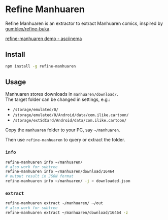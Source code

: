 # Refine Manhuaren

Refine Manhuaren is an extractor to extract Manhuaren comics, inspired by [gumblex/refine-buka](https://github.com/gumblex/refine-buka).

[refine-manhuaren demo - asciinema](https://asciinema.org/a/1mzvrkutfuay3zaieulbsgiue)

## Install

```sh
npm install -g refine-manhuaren
```

## Usage

Manhuaren stores downloads in `manhuaren/download/`.  
The target folder can be changed in settings, e.g.:
- `/storage/emulated/0/`
- `/storage/emulated/0/Android/data/com.ilike.cartoon/`
- `/storage/extSdCard/Android/data/com.ilike.cartoon/`

Copy the `manhuaren` folder to your PC, say `~/manhuaren`.

Then use `refine-manhuaren` to query or extract the folder.

### `info`

```sh
refine-manhuaren info ~/manhuaren/
# also work for subtree
refine-manhuaren info ~/manhuaren/download/16464
# output result in JSON format
refine-manhuaren info ~/manhuaren/ -j > downloaded.json
```

### `extract`

```sh
refine-manhuaren extract ~/manhuaren/ ~/out
# also work for subtree
refine-manhuaren extract ~/manhuaren/download/16464 -z
```
